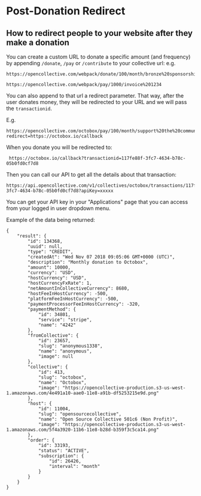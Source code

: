 # Post-Donation Redirect

## How to redirect people to your website after they make a donation <a href="#redirect-people-to-your-website-after-they-made-a-donation" id="redirect-people-to-your-website-after-they-made-a-donation"></a>

You can create a custom URL to donate a specific amount (and frequency) by appending `/donate`, `/pay` or `/contribute` to your collective url: e.g.

```
https://opencollective.com/webpack/donate/100/month/bronze%20sponsorship
```

```
https://opencollective.com/webpack/pay/1000/invoice%201234
```

You can also append to that url a redirect parameter. That way, after the user donates money, they will be redirected to your URL and we will pass the `transactionid`.

E.g.

```
https://opencollective.com/octobox/pay/100/month/support%20the%20community?redirect=https://octobox.io/callback
```

When you donate you will be redirected to:

```
 https://octobox.io/callback?transactionid=117fe88f-3fc7-4634-b78c-05b0fd0cf7d8
```

Then you can call our API to get all the details about that transaction:

```
https://api.opencollective.com/v1/collectives/octobox/transactions/117fe88f-3fc7-4634-b78c-05b0fd0cf7d8?apiKey=xxxxx
```

You can get your API key in your "Applications" page that you can access from your logged in user dropdown menu.

Example of the data being returned:

```
{
    "result": {
        "id": 134368,
        "uuid": null,
        "type": "CREDIT",
        "createdAt": "Wed Nov 07 2018 09:05:06 GMT+0000 (UTC)",
        "description": "Monthly donation to Octobox",
        "amount": 10000,
        "currency": "USD",
        "hostCurrency": "USD",
        "hostCurrencyFxRate": 1,
        "netAmountInCollectiveCurrency": 8680,
        "hostFeeInHostCurrency": -500,
        "platformFeeInHostCurrency": -500,
        "paymentProcessorFeeInHostCurrency": -320,
        "paymentMethod": {
            "id": 34801,
            "service": "stripe",
            "name": "4242"
        },
        "fromCollective": {
            "id": 23657,
            "slug": "anonymous1338",
            "name": "anonymous",
            "image": null
        },
        "collective": {
            "id": 413,
            "slug": "octobox",
            "name": "Octobox",
            "image": "https://opencollective-production.s3-us-west-1.amazonaws.com/4e491a10-aae0-11e8-a91b-df5253215e9d.png"
        },
        "host": {
            "id": 11004,
            "slug": "opensourcecollective",
            "name": "Open Source Collective 501c6 (Non Profit)",
            "image": "https://opencollective-production.s3-us-west-1.amazonaws.com/5f4a3920-11b6-11e8-b28d-b359f3c5ca14.png"
        },
        "order": {
            "id": 33193,
            "status": "ACTIVE",
            "subscription": {
                "id": 26426,
                "interval": "month"
            }
        }
    }
}
```
